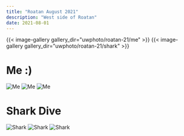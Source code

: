 ```yaml
---
title: "Roatan August 2021"
description: "West side of Roatan"
date: 2021-08-01
---
```

{{< image-gallery gallery_dir="uwphoto/roatan-21/me" >}}
{{< image-gallery gallery_dir="uwphoto/roatan-21/shark" >}}

# Me :)
![Me](uwphoto/roatan-21/me1.jpg)
![Me](uwphoto/roatan-21/me2.jpg)
![Me](uwphoto/roatan-21/me3.jpg)

# Shark Dive
![Shark](uwphoto/roatan-21/shark1.JPG)
![Shark](uwphoto/roatan-21/shark2.JPG)
![Shark](uwphoto/roatan-21/shark3.JPG)
